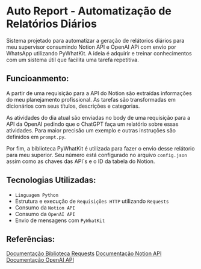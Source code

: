 # Auto Report - Automatização de Relatórios Diários

   Sistema projetado para automatizar a geração de relátorios diários para meu supervisor consumindo Notion API e OpenAI APi com envio por WhatsApp utilizando PyWhatKit. A ideia é adquirir e treinar conhecimentos com um sistema útil que facilita uma tarefa repetitiva.

## Funcioanmento:

   A partir de uma requisição para a API do Notion são extraídas informações do meu planejamento profissional. As tarefas são transformadas em dicionários com seus títulos, descrições e categorias.

   As atividades do dia atual são enviadas no body de uma requisição para a API da OpenAI pedindo que o ChatGPT faça um relatório sobre essas atividades. Para maior precisão um exemplo e  outras instruções são definidos em ```prompt.py```.

   Por fim, a biblioteca PyWhatKit é utilizada para fazer o envio desse relátorio para meu superior. Seu número está configurado no arquivo ```config.json``` assim como as chaves das API´s e o ID da tabela do Notion.

## Tecnologias Utilizadas:

   * `Linguagem Python`
   * Estrutura e execução de ```Requisições HTTP``` utilizando ```Requests```
   * Consumo da ```Notion API``` 
   * Consumo da ```OpenAI API```
   * Envio de mensagens com ```PyWhatKit```

## Referências:

   [Documentação Biblioteca Requests](https://requests.readthedocs.io/en/latest/)
   [Documentação Notion API](https://developers.notion.com/reference/intro)
   [Documentação OpenAI API](https://platform.openai.com/docs/introduction)
